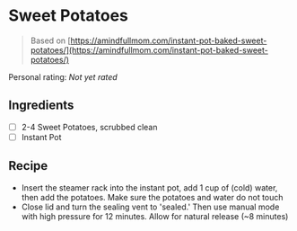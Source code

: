 <!-- Do not modify sections with "AUTO-*". They are updated by make.py -->

# Sweet Potatoes

> Based on [https://amindfullmom.com/instant-pot-baked-sweet-potatoes/](https://amindfullmom.com/instant-pot-baked-sweet-potatoes/)

<!-- rating=0; (User can specify rating on scale of 1-5) -->
<!-- AUTO-UserRating -->
Personal rating: *Not yet rated*
<!-- /AUTO-UserRating -->

<!-- TODO: Capture image for Sweet Potatoes -->

## Ingredients

* [ ] 2-4 Sweet Potatoes, scrubbed clean
* [ ] Instant Pot

## Recipe

* Insert the steamer rack into the instant pot, add 1 cup of (cold) water, then add the potatoes. Make sure the potatoes and water do not touch
* Close lid and turn the sealing vent to 'sealed.' Then use manual mode with high pressure for 12 minutes. Allow for natural release (~8 minutes)
